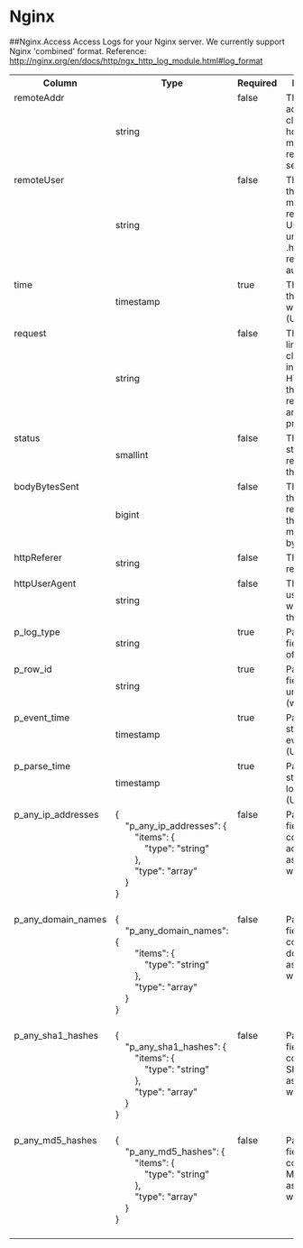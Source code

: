
<!-- This document is generated by "mage doc:logs". DO NOT EDIT! -->

# Nginx
##Nginx.Access
Access Logs for your Nginx server. We currently support Nginx &#39;combined&#39; format. 
Reference: http://nginx.org/en/docs/http/ngx_http_log_module.html#log_format
<table>
<tr><th align=center>Column</th><th align=center>Type</th><th align=center>Required</th><th align=center>Description</th></tr>
<tr><td valign=top>remoteAddr</td><td>string</td><td valign=top>false</td><td valign=top>The IP address of the client (remote host) which made the request to the server.</td></tr>
<tr><td valign=top>remoteUser</td><td>string</td><td valign=top>false</td><td valign=top>The userid of the person making the request. Usually empty unless .htaccess has requested authentication.</td></tr>
<tr><td valign=top>time</td><td>timestamp</td><td valign=top>true</td><td valign=top>The time that the request was received (UTC).</td></tr>
<tr><td valign=top>request</td><td>string</td><td valign=top>false</td><td valign=top>The request line from the client. It includes the HTTP method, the resource requested, and the HTTP protocol.</td></tr>
<tr><td valign=top>status</td><td>smallint</td><td valign=top>false</td><td valign=top>The HTTP status code returned to the client.</td></tr>
<tr><td valign=top>bodyBytesSent</td><td>bigint</td><td valign=top>false</td><td valign=top>The size of the object returned to the client, measured in bytes.</td></tr>
<tr><td valign=top>httpReferer</td><td>string</td><td valign=top>false</td><td valign=top>The HTTP referrer if any.</td></tr>
<tr><td valign=top>httpUserAgent</td><td>string</td><td valign=top>false</td><td valign=top>The agent the user used when making the request.</td></tr>
<tr><td valign=top>p_log_type</td><td>string</td><td valign=top>true</td><td valign=top>Panther added field with type of log</td></tr>
<tr><td valign=top>p_row_id</td><td>string</td><td valign=top>true</td><td valign=top>Panther added field with unique id (within table)</td></tr>
<tr><td valign=top>p_event_time</td><td>timestamp</td><td valign=top>true</td><td valign=top>Panther added standardize event time (UTC)</td></tr>
<tr><td valign=top>p_parse_time</td><td>timestamp</td><td valign=top>true</td><td valign=top>Panther added standardize log parse time (UTC)</td></tr>
<tr><td valign=top>p_any_ip_addresses</td><td>{
<br>&nbsp;&nbsp;&nbsp;&nbsp;"p_any_ip_addresses": {
<br>&nbsp;&nbsp;&nbsp;&nbsp;&nbsp;&nbsp;&nbsp;&nbsp;"items": {
<br>&nbsp;&nbsp;&nbsp;&nbsp;&nbsp;&nbsp;&nbsp;&nbsp;&nbsp;&nbsp;&nbsp;&nbsp;"type": "string"
<br>&nbsp;&nbsp;&nbsp;&nbsp;&nbsp;&nbsp;&nbsp;&nbsp;},
<br>&nbsp;&nbsp;&nbsp;&nbsp;&nbsp;&nbsp;&nbsp;&nbsp;"type": "array"
<br>&nbsp;&nbsp;&nbsp;&nbsp;}
<br>}<br><br></td><td valign=top>false</td><td valign=top>Panther added field with collection of ip addresses associated with the row</td></tr>
<tr><td valign=top>p_any_domain_names</td><td>{
<br>&nbsp;&nbsp;&nbsp;&nbsp;"p_any_domain_names": {
<br>&nbsp;&nbsp;&nbsp;&nbsp;&nbsp;&nbsp;&nbsp;&nbsp;"items": {
<br>&nbsp;&nbsp;&nbsp;&nbsp;&nbsp;&nbsp;&nbsp;&nbsp;&nbsp;&nbsp;&nbsp;&nbsp;"type": "string"
<br>&nbsp;&nbsp;&nbsp;&nbsp;&nbsp;&nbsp;&nbsp;&nbsp;},
<br>&nbsp;&nbsp;&nbsp;&nbsp;&nbsp;&nbsp;&nbsp;&nbsp;"type": "array"
<br>&nbsp;&nbsp;&nbsp;&nbsp;}
<br>}<br><br></td><td valign=top>false</td><td valign=top>Panther added field with collection of domain names associated with the row</td></tr>
<tr><td valign=top>p_any_sha1_hashes</td><td>{
<br>&nbsp;&nbsp;&nbsp;&nbsp;"p_any_sha1_hashes": {
<br>&nbsp;&nbsp;&nbsp;&nbsp;&nbsp;&nbsp;&nbsp;&nbsp;"items": {
<br>&nbsp;&nbsp;&nbsp;&nbsp;&nbsp;&nbsp;&nbsp;&nbsp;&nbsp;&nbsp;&nbsp;&nbsp;"type": "string"
<br>&nbsp;&nbsp;&nbsp;&nbsp;&nbsp;&nbsp;&nbsp;&nbsp;},
<br>&nbsp;&nbsp;&nbsp;&nbsp;&nbsp;&nbsp;&nbsp;&nbsp;"type": "array"
<br>&nbsp;&nbsp;&nbsp;&nbsp;}
<br>}<br><br></td><td valign=top>false</td><td valign=top>Panther added field with collection of SHA1 hashes associated with the row</td></tr>
<tr><td valign=top>p_any_md5_hashes</td><td>{
<br>&nbsp;&nbsp;&nbsp;&nbsp;"p_any_md5_hashes": {
<br>&nbsp;&nbsp;&nbsp;&nbsp;&nbsp;&nbsp;&nbsp;&nbsp;"items": {
<br>&nbsp;&nbsp;&nbsp;&nbsp;&nbsp;&nbsp;&nbsp;&nbsp;&nbsp;&nbsp;&nbsp;&nbsp;"type": "string"
<br>&nbsp;&nbsp;&nbsp;&nbsp;&nbsp;&nbsp;&nbsp;&nbsp;},
<br>&nbsp;&nbsp;&nbsp;&nbsp;&nbsp;&nbsp;&nbsp;&nbsp;"type": "array"
<br>&nbsp;&nbsp;&nbsp;&nbsp;}
<br>}<br><br></td><td valign=top>false</td><td valign=top>Panther added field with collection of MD5 hashes associated with the row</td></tr>
</table>

